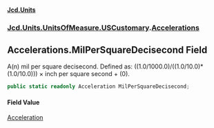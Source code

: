 #### [Jcd.Units](index.md 'index')
### [Jcd.Units.UnitsOfMeasure.USCustomary](Jcd.Units.UnitsOfMeasure.USCustomary.md 'Jcd.Units.UnitsOfMeasure.USCustomary').[Accelerations](Accelerations.md 'Jcd.Units.UnitsOfMeasure.USCustomary.Accelerations')

## Accelerations.MilPerSquareDecisecond Field

A(n) mil per square decisecond. Defined as: ((1.0/1000.0)/((1.0/10.0)*(1.0/10.0))) × inch per square second + (0).

```csharp
public static readonly Acceleration MilPerSquareDecisecond;
```

#### Field Value
[Acceleration](Acceleration.md 'Jcd.Units.UnitTypes.Acceleration')